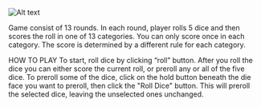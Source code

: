 
![Alt text](mockup/bootstraplayout.png?raw=true "Optional Title")

Game consist of 13 rounds. In each round, player rolls 5 dice and then scores the roll in one of 13 categories. You can only score once in each category. The score is determined by a different rule for each category. 

HOW TO PLAY
To start, roll dice by clicking “roll” button.  After you roll the dice you can either score the current roll, or preroll any or all of the five dice. 
To preroll some of the dice, click on the hold button beneath the die face you want to preroll, then click the "Roll Dice" button. This will preroll the selected dice, leaving the unselected ones unchanged. 

